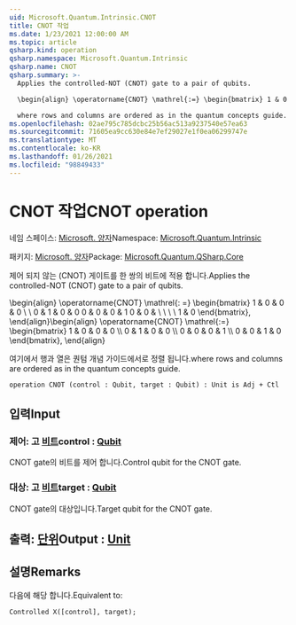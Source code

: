```yaml
---
uid: Microsoft.Quantum.Intrinsic.CNOT
title: CNOT 작업
ms.date: 1/23/2021 12:00:00 AM
ms.topic: article
qsharp.kind: operation
qsharp.namespace: Microsoft.Quantum.Intrinsic
qsharp.name: CNOT
qsharp.summary: >-
  Applies the controlled-NOT (CNOT) gate to a pair of qubits.

  \begin{align} \operatorname{CNOT} \mathrel{:=} \begin{bmatrix} 1 & 0 & 0 & 0 \\\\ 0 & 1 & 0 & 0 \\\\ 0 & 0 & 0 & 1 \\\\ 0 & 0 & 1 & 0 \end{bmatrix}, \end{align}

  where rows and columns are ordered as in the quantum concepts guide.
ms.openlocfilehash: 02ae795c785dcbc25b56ac513a9237540e57ea63
ms.sourcegitcommit: 71605ea9cc630e84e7ef29027e1f0ea06299747e
ms.translationtype: MT
ms.contentlocale: ko-KR
ms.lasthandoff: 01/26/2021
ms.locfileid: "98849433"
---
```

# <a name="cnot-operation"></a><span data-ttu-id="faf95-102">CNOT 작업</span><span class="sxs-lookup"><span data-stu-id="faf95-102">CNOT operation</span></span>

<span data-ttu-id="faf95-103">네임 스페이스: [Microsoft. 양자](xref:Microsoft.Quantum.Intrinsic)</span><span class="sxs-lookup"><span data-stu-id="faf95-103">Namespace: [Microsoft.Quantum.Intrinsic](xref:Microsoft.Quantum.Intrinsic)</span></span>

<span data-ttu-id="faf95-104">패키지: [Microsoft. 양자](https://nuget.org/packages/Microsoft.Quantum.QSharp.Core)</span><span class="sxs-lookup"><span data-stu-id="faf95-104">Package: [Microsoft.Quantum.QSharp.Core](https://nuget.org/packages/Microsoft.Quantum.QSharp.Core)</span></span>


<span data-ttu-id="faf95-105">제어 되지 않는 (CNOT) 게이트를 한 쌍의 비트에 적용 합니다.</span><span class="sxs-lookup"><span data-stu-id="faf95-105">Applies the controlled-NOT (CNOT) gate to a pair of qubits.</span></span>

<span data-ttu-id="faf95-106">\begin{align} \operatorname{CNOT} \mathrel{: =} \begin{bmatrix} 1 & 0 & 0 & 0 \\ \\ 0 & 1 & 0 & 0 0 & 0 & 0 & 1 0 & 0 & \\ \\ \\ \\ 1 & 0 \end{bmatrix}, \end{align}</span><span class="sxs-lookup"><span data-stu-id="faf95-106">\begin{align} \operatorname{CNOT} \mathrel{:=} \begin{bmatrix} 1 & 0 & 0 & 0 \\\\ 0 & 1 & 0 & 0 \\\\ 0 & 0 & 0 & 1 \\\\ 0 & 0 & 1 & 0 \end{bmatrix}, \end{align}</span></span>

<span data-ttu-id="faf95-107">여기에서 행과 열은 퀀텀 개념 가이드에서로 정렬 됩니다.</span><span class="sxs-lookup"><span data-stu-id="faf95-107">where rows and columns are ordered as in the quantum concepts guide.</span></span>

```qsharp
operation CNOT (control : Qubit, target : Qubit) : Unit is Adj + Ctl
```


## <a name="input"></a><span data-ttu-id="faf95-108">입력</span><span class="sxs-lookup"><span data-stu-id="faf95-108">Input</span></span>

### <a name="control--qubit"></a><span data-ttu-id="faf95-109">제어: 고 [비트](xref:microsoft.quantum.lang-ref.qubit)</span><span class="sxs-lookup"><span data-stu-id="faf95-109">control : [Qubit](xref:microsoft.quantum.lang-ref.qubit)</span></span>

<span data-ttu-id="faf95-110">CNOT gate의 비트를 제어 합니다.</span><span class="sxs-lookup"><span data-stu-id="faf95-110">Control qubit for the CNOT gate.</span></span>


### <a name="target--qubit"></a><span data-ttu-id="faf95-111">대상: 고 [비트](xref:microsoft.quantum.lang-ref.qubit)</span><span class="sxs-lookup"><span data-stu-id="faf95-111">target : [Qubit](xref:microsoft.quantum.lang-ref.qubit)</span></span>

<span data-ttu-id="faf95-112">CNOT gate의 대상입니다.</span><span class="sxs-lookup"><span data-stu-id="faf95-112">Target qubit for the CNOT gate.</span></span>



## <a name="output--unit"></a><span data-ttu-id="faf95-113">출력: [단위](xref:microsoft.quantum.lang-ref.unit)</span><span class="sxs-lookup"><span data-stu-id="faf95-113">Output : [Unit](xref:microsoft.quantum.lang-ref.unit)</span></span>



## <a name="remarks"></a><span data-ttu-id="faf95-114">설명</span><span class="sxs-lookup"><span data-stu-id="faf95-114">Remarks</span></span>

<span data-ttu-id="faf95-115">다음에 해당 합니다.</span><span class="sxs-lookup"><span data-stu-id="faf95-115">Equivalent to:</span></span>

```qsharp
Controlled X([control], target);
```